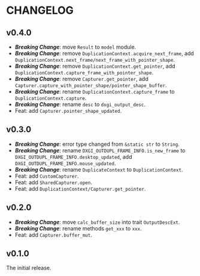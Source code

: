# CHANGELOG

## v0.4.0

- **_Breaking Change_**: move `Result` to `model` module.
- **_Breaking Change_**: remove `DuplicationContext.acquire_next_frame`, add `DuplicationContext.next_frame/next_frame_with_pointer_shape`.
- **_Breaking Change_**: remove `DuplicationContext.get_pointer`, add `DuplicationContext.capture_frame_with_pointer_shape`.
- **_Breaking Change_**: remove `Capturer.get_pointer`, add `Capturer.capture_with_pointer_shape/pointer_shape_buffer`.
- **_Breaking Change_**: rename `DuplicationContext.capture_frame` to `DuplicationContext.capture`.
- **_Breaking Change_**: rename `desc` to `dxgi_output_desc`.
- Feat: add `Capturer.pointer_shape_updated`.

## v0.3.0

- **_Breaking Change_**: error type changed from `&static str` to `String`.
- **_Breaking Change_**: rename `DXGI_OUTDUPL_FRAME_INFO.is_new_frame` to `DXGI_OUTDUPL_FRAME_INFO.desktop_updated`, add `DXGI_OUTDUPL_FRAME_INFO.mouse_updated`.
- **_Breaking Change_**: rename `DuplicateContext` to `DuplicationContext`.
- Feat: add `CustomCapturer`.
- Feat: add `SharedCapturer.open`.
- Feat: add `DuplicationContext/Capturer.get_pointer`.

## v0.2.0

- **_Breaking Change_**: move `calc_buffer_size` into trait `OutputDescExt`.
- **_Breaking Change_**: rename methods `get_xxx` to `xxx`.
- Feat: add `Capturer.buffer_mut`.

## v0.1.0

The initial release.

